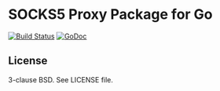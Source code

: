 SOCKS5 Proxy Package for Go
===========================

[![Build Status](https://travis-ci.org/UtopiaCoinOrg/go-socks.png?branch=master)](https://travis-ci.org/UtopiaCoinOrg/go-socks)
[![GoDoc](https://img.shields.io/badge/godoc-reference-blue.svg)](http://godoc.org/github.com/UtopiaCoinOrg/go-socks)

License
-------

3-clause BSD. See LICENSE file.
